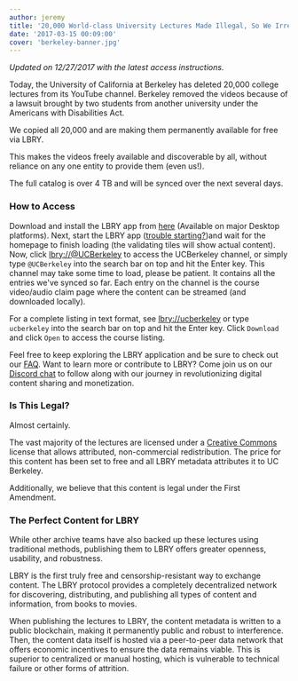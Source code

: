 ```yaml
---
author: jeremy
title: '20,000 World-class University Lectures Made Illegal, So We Irrevocably Mirrored Them'
date: '2017-03-15 00:09:00'
cover: 'berkeley-banner.jpg'
---
```

*Updated on 12/27/2017 with the latest access instructions.*

Today, the University of California at Berkeley has deleted 20,000 college lectures from its YouTube channel. Berkeley removed the videos because of a lawsuit brought by two students from another university under the Americans with Disabilities Act.

We copied all 20,000 and are making them permanently available for free via LBRY.

This makes the videos freely available and discoverable by all, without reliance on any one entity to provide them (even us!).

The full catalog is over 4 TB and will be synced over the next several days.

### How to Access

Download and install the LBRY app from [here](https://lbry.io/get?auto=1) (Available on major Desktop platforms). Next, start the LBRY app ([trouble starting?](https://lbry.io/faq/startup-troubleshooting))and wait for the homepage to finish loading (the validating tiles will show actual content). Now, click [lbry://@UCBerkeley](https://open.lbry.io/%40UCBerkeley) to access the UCBerkeley channel, or simply type `@UCBerkeley` into the search bar on top and hit the Enter key. This channel may take some time to load, please be patient. It contains all the entries we've synced so far. Each entry on the channel is the course video/audio claim page where the content can be streamed (and downloaded locally).  

For a complete listing in text format, see [lbry://ucberkeley](https://open.lbry.io/ucberkeley) or type `ucberkeley` into the search bar on top and hit the Enter key. Click `Download` and click `Open` to access the course listing.

Feel free to keep exploring the LBRY application and be sure to check out our [FAQ](https://lbry.io/faq). Want to learn more or contribute to LBRY? Come join us on our [Discord chat](https://chat.lbry.io) to follow along with our journey in revolutionizing digital content sharing and monetization. 

### Is This Legal?

Almost certainly.

The vast majority of the lectures are licensed under a [Creative Commons](https://creativecommons.org/licenses/by-nc/4.0/) license that allows attributed, non-commercial redistribution. The price for this content has been set to free and all LBRY metadata attributes it to UC Berkeley.

Additionally, we believe that this content is legal under the First Amendment.

### The Perfect Content for LBRY

While other archive teams have also backed up these lectures using traditional methods, publishing them to LBRY offers greater openness, usability, and robustness.

LBRY is the first truly free and censorship-resistant way to exchange content. The LBRY protocol provides a completely decentralized network for discovering, distributing, and publishing all types of content and information, from books to movies.

When publishing the lectures to LBRY, the content metadata is written to a public blockchain, making it permanently public and robust to interference. Then, the content data itself is hosted via a peer-to-peer data network that offers economic incentives to ensure the data remains viable. This is superior to centralized or manual hosting, which is vulnerable to technical failure or  other forms of attrition.

